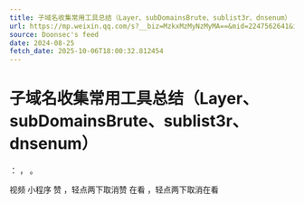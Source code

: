 ```yaml
---
title: 子域名收集常用工具总结（Layer、subDomainsBrute、sublist3r、dnsenum）
url: https://mp.weixin.qq.com/s?__biz=MzkxMzMyNzMyMA==&mid=2247562641&idx=1&sn=9eb3a60802e74f82434599810665caf7
source: Doonsec's feed
date: 2024-08-25
fetch_date: 2025-10-06T18:00:32.812454
---
```


# 子域名收集常用工具总结（Layer、subDomainsBrute、sublist3r、dnsenum）

：
，
。

视频
小程序
赞
，轻点两下取消赞
在看
，轻点两下取消在看
